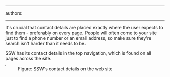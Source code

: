 

---
authors:

---




<span class='intro'> <p>
      It's crucial that contact details are placed exactly where the user expects to find
      them - preferably on every page. People will often come to your site just to find
      a phone number or an email address, so make sure they're search isn't harder than
      it needs to be.
     </p><p>
      SSW has its contact details in the top navigation, which is found on all pages across
      the site.
     </p> </span>

<dl class="image"><dt><img border="1" src="http&#58;//www.ssw.com.au/ssw/Standards/Rules/Images/MarketingContactBar.gif" alt="" /></dt><dd>Figure&#58; SSW's contact details on the web site</dd></dl>


